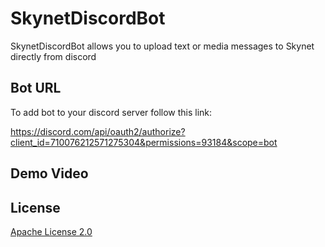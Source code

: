 # SkynetDiscordBot

SkynetDiscordBot allows you to upload text or media messages to Skynet directly from discord

## Bot URL
To add bot to your discord server follow this link:

https://discord.com/api/oauth2/authorize?client_id=710076212571275304&permissions=93184&scope=bot

## Demo Video


## License
[Apache License 2.0](https://github.com/latenthero/skynet-bot/blob/master/LICENSE)
